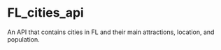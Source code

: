 # FL_cities_api
An API that contains cities in FL and their main attractions, location, and population.
